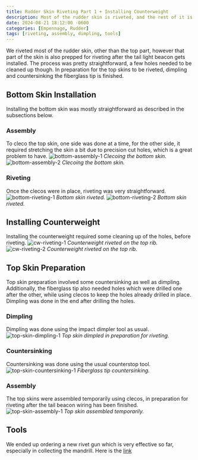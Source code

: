 ```yaml
---
title: Rudder Skin Riveting Part 1 + Installing Counterweight
description: Most of the rudder skin is riveted, and the rest of it is prepped for riveting along with installing the counterweight.
date: 2024-08-21 18:12:00 -0600
categories: [Empennage, Rudder]
tags: [riveting, assembly, dimpling, tools]
---
```


We riveted most of the rudder skin, other than the top part, however that part of the skin is also prepped for riveting after the tail light beacon gets installed. The process was pretty straightforward, a few holes needed to be cleaned up though. In preparation for the top skins to be riveted, dimpling and countersinking the fiberglass tip is finished.

## Bottom Skin Installation
Installing the bottom skin was mostly straightforward as described in the subsections below.

### Assembly
To cleco the top skin, one side was done at a time, for the other side, it required stretching the skin a bit due to precision cut holes, which is a great problem to have.
![bottom-assembly-1](/assets/img/posts/empennage/rudder/bottom-skins-assembly-1.jpg)
_Clecoing the bottom skin._
![bottom-assembly-2](/assets/img/posts/empennage/rudder/bottom-skins-assembly-2.jpg)
_Clecoing the bottom skin._

### Riveting
Once the clecos were in place, riveting was very straightforward.
![bottom-riveting-1](/assets/img/posts/empennage/rudder/bottom-skin-riveting-1.jpg)
_Bottom skin riveted._
![bottom-riveting-2](/assets/img/posts/empennage/rudder/bottom-skin-riveting-2.jpg)
_Bottom skin riveted._

## Installing Counterweight
Installing the counterweight required some cleaning up of the holes, before riveting.
![cw-riveting-1](/assets/img/posts/empennage/rudder/counterweight-riveting-1.jpg)
_Counterweight riveted on the top rib._
![cw-riveting-2](/assets/img/posts/empennage/rudder/counterweight-riveting-2.jpg)
_Counterweight riveted on the top rib._

## Top Skin Preparation
Top skin preparation involved some countersinking as well as dimpling. Additionally, the fiberglass tip also needed holes which were drilled one after the other, while using clecos to keep the holes already drilled in place. Dimpling was done in the end after drilling the holes.

### Dimpling
Dimpling was done using the impact dimpler tool as usual.
![top-skin-dimpling-1](/assets/img/posts/empennage/rudder/top-skin-dimpling-1.jpg)
_Top skin dimpled in preparation for riveting._

### Countersinking
Countersinking was done using the usual counterstop tool.
![top-skin-countersinking-1](/assets/img/posts/empennage/rudder/tip-countersinking.jpg)
_Fiberglass tip countersinking._

### Assembly
The top skins were assembled temporarily using clecos, in preparation for riveting after the tail beacon wiring has been finished.
![top-skin-assembly-1](/assets/img/posts/empennage/rudder/top-skin-assembly-1.jpg)
_Top skin assembled temporarily._

## Tools
We ended up ordering a new rivet gun which is very effective so far, especially in collecting the mandrill. Here is the [link](https://www.amazon.com/Minova-Cordless-KD-02D-Compatible-Stainless/dp/B0BZ6ZMQ4V/)
